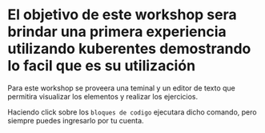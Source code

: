 # El objetivo de este workshop sera brindar una primera experiencia utilizando kuberentes demostrando lo facil que es su utilización #

Para este workshop se proveera una teminal y un editor de texto que permitira visualizar los elementos y realizar los ejercicios.

Haciendo click sobre los `bloques de codigo` ejecutara dicho comando, pero siempre puedes ingresarlo por tu cuenta.
